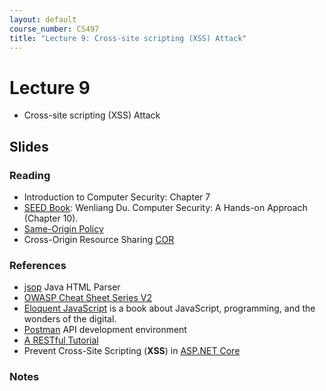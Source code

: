 ```yaml
---
layout: default
course_number: CS497
title: "Lecture 9: Cross-site scripting (XSS) Attack"
---
```


# Lecture 9

- Cross-site scripting (XSS) Attack

## Slides

### Reading 
- Introduction to Computer Security: Chapter 7
- [SEED Book](https://www.handsonsecurity.net/): Wenliang Du. Computer Security: A Hands-on Approach (Chapter 10).
- [Same-Origin Policy](https://code.google.com/archive/p/browsersec/wikis/Part2.wiki#Same-origin_policy)
- Cross-Origin Resource Sharing [COR](https://developer.mozilla.org/en-US/docs/Web/HTTP/CORS)

### References 
- [jsop](https://jsoup.org/) Java HTML Parser
- [OWASP Cheat Sheet Series V2](https://github.com/OWASP/CheatSheetSeries#cheat-sheets-index)
- [Eloquent JavaScript](https://eloquentjavascript.net/) is a book about JavaScript, programming, and the wonders of the digital. 
- [Postman](https://www.getpostman.com/]) API development environment
- [A RESTful Tutorial](https://www.restapitutorial.com/)
- Prevent Cross-Site Scripting (**XSS**) in [ASP.NET Core](https://docs.microsoft.com/en-us/aspnet/core/security/cross-site-scripting?view=aspnetcore-2.2)

### Notes


